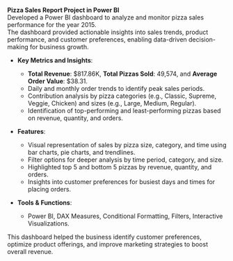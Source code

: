 **Pizza Sales Report Project in Power BI**  
Developed a Power BI dashboard to analyze and monitor pizza sales performance for the year 2015.  
The dashboard provided actionable insights into sales trends, product performance, and customer preferences, enabling data-driven decision-making for business growth.  

- **Key Metrics and Insights**:  
  - **Total Revenue**: $817.86K, **Total Pizzas Sold**: 49,574, and **Average Order Value**: $38.31.  
  - Daily and monthly order trends to identify peak sales periods.  
  - Contribution analysis by pizza categories (e.g., Classic, Supreme, Veggie, Chicken) and sizes (e.g., Large, Medium, Regular).  
  - Identification of top-performing and least-performing pizzas based on revenue, quantity, and orders.  

- **Features**:  
  - Visual representation of sales by pizza size, category, and time using bar charts, pie charts, and trendlines.  
  - Filter options for deeper analysis by time period, category, and size.  
  - Highlighted top 5 and bottom 5 pizzas by revenue, quantity, and orders.  
  - Insights into customer preferences for busiest days and times for placing orders.  

- **Tools & Functions**:  
  - Power BI, DAX Measures, Conditional Formatting, Filters, Interactive Visualizations.  

This dashboard helped the business identify customer preferences, optimize product offerings, and improve marketing strategies to boost overall revenue.  
